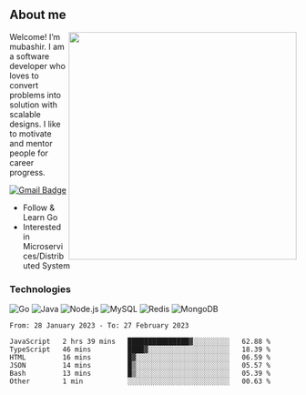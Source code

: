 ## About me

<img align="right" src="https://github-readme-stats-zhiwei-feng.vercel.app/api?username=mub4shir&show_icons=true" width="400" />

Welcome! I’m mubashir. I am a software developer who loves to convert problems into solution with scalable designs. I like to motivate and mentor people for career progress.

[![Gmail Badge](https://img.shields.io/badge/-mubashir11131719@gmail.com-c14438?style=flat-square&logo=Gmail&logoColor=white&link=mailto:mubashir11131719@gmail.com)](mailto:mubashir11131719@gmail.com)




- Follow & Learn Go
- Interested in Microservices/Distributed System


### Technologies
![Go](https://img.shields.io/badge/-Go-000000?style=flat-square&logo=go)
![Java](https://img.shields.io/badge/-Java-E34A86?style=flat-square&logo=java)
![Node.js](https://img.shields.io/badge/-Node.js-000000?style=flat-square&logo=node.js)
![MySQL](https://img.shields.io/badge/-MySQL-orange?style=flat-square&logo=MySQL)
![Redis](https://img.shields.io/badge/-Redis-black?style=flat-square&logo=Redis)
![MongoDB](https://img.shields.io/badge/-MongoDB-000000?style=flat-square&logo=mongodb)






<!--START_SECTION:waka-->

```text
From: 28 January 2023 - To: 27 February 2023

JavaScript   2 hrs 39 mins   ███████████████▓░░░░░░░░░   62.88 %
TypeScript   46 mins         ████▓░░░░░░░░░░░░░░░░░░░░   18.39 %
HTML         16 mins         █▓░░░░░░░░░░░░░░░░░░░░░░░   06.59 %
JSON         14 mins         █▒░░░░░░░░░░░░░░░░░░░░░░░   05.57 %
Bash         13 mins         █▒░░░░░░░░░░░░░░░░░░░░░░░   05.39 %
Other        1 min           ░░░░░░░░░░░░░░░░░░░░░░░░░   00.63 %
```

<!--END_SECTION:waka-->
</p>



